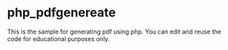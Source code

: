 # php_pdfgenereate
This is the sample for generating pdf using php. You can edit and reuse the code for educational purposes only.
